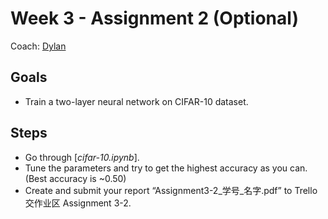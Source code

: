 # Week 3 - Assignment 2 (Optional)

Coach: [Dylan](http://liqing-ustc.github.io/)

## Goals
* Train a two-layer neural network on CIFAR-10 dataset.

## Steps
* Go through [*cifar-10.ipynb*].
* Tune the parameters and try to get the highest accuracy as you can. (Best accuracy is ~0.50)
* Create and submit your report “Assignment3-2_学号_名字.pdf” to Trello 交作业区 Assignment 3-2.